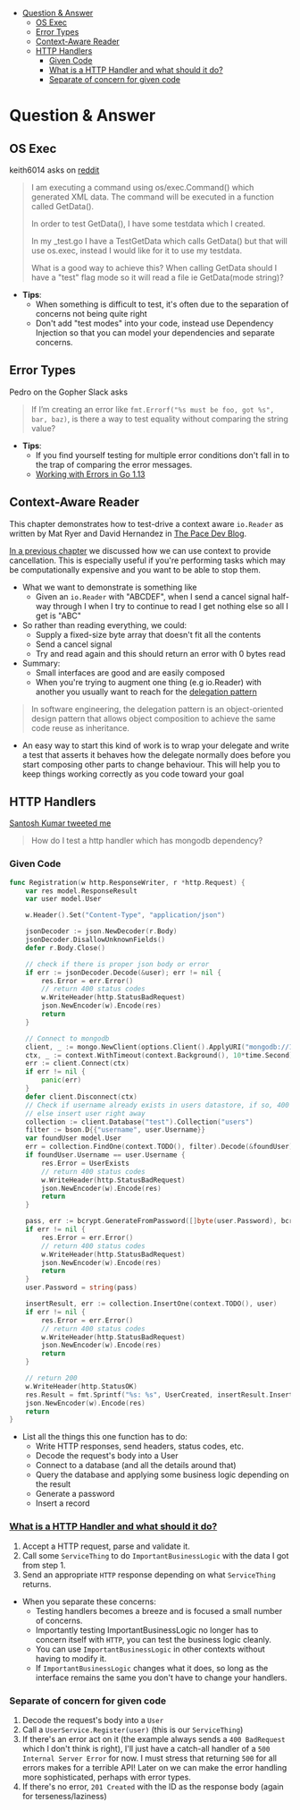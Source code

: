 - [Question \& Answer](#question--answer)
  - [OS Exec](#os-exec)
  - [Error Types](#error-types)
  - [Context-Aware Reader](#context-aware-reader)
  - [HTTP Handlers](#http-handlers)
    - [Given Code](#given-code)
    - [What is a HTTP Handler and what should it do?](#what-is-a-http-handler-and-what-should-it-do)
    - [Separate of concern for given code](#separate-of-concern-for-given-code)

# Question & Answer

## OS Exec

keith6014 asks on [reddit](https://www.reddit.com/r/golang/comments/aaz8ji/testdata_and_function_setup_help/)

> I am executing a command using os/exec.Command() which generated XML data. The command will be executed in a function called GetData().
>
> In order to test GetData(), I have some testdata which I created.
>
> In my \_test.go I have a TestGetData which calls GetData() but that will use os.exec, instead I would like for it to use my testdata.
>
> What is a good way to achieve this? When calling GetData should I have a "test" flag mode so it will read a file ie GetData(mode string)?

- **Tips**:
  - When something is difficult to test, it's often due to the separation of concerns not being quite right
  - Don't add "test modes" into your code, instead use Dependency Injection so that you can model your dependencies and separate concerns.

## Error Types

Pedro on the Gopher Slack asks

> If I’m creating an error like `fmt.Errorf("%s must be foo, got %s", bar, baz)`, is there a way to test equality without comparing the string value?

- **Tips**:
  - If you find yourself testing for multiple error conditions don't fall in to the trap of comparing the error messages.
  - [Working with Errors in Go 1.13](https://go.dev/blog/go1.13-errors)

## Context-Aware Reader

This chapter demonstrates how to test-drive a context aware `io.Reader` as written by Mat Ryer and David Hernandez in [The Pace Dev Blog](https://pace.dev/blog/2020/02/03/context-aware-ioreader-for-golang-by-mat-ryer.html).

[In a previous chapter](https://quii.gitbook.io/learn-go-with-tests/go-fundamentals/context) we discussed how we can use context to provide cancellation. This is especially useful if you're performing tasks which may be computationally expensive and you want to be able to stop them.

- What we want to demonstrate is something like
  - Given an `io.Reader` with "ABCDEF", when I send a cancel signal half-way through I when I try to continue to read I get nothing else so all I get is "ABC"
- So rather than reading everything, we could:
  - Supply a fixed-size byte array that doesn't fit all the contents
  - Send a cancel signal
  - Try and read again and this should return an error with 0 bytes read
- Summary:
  - Small interfaces are good and are easily composed
  - When you're trying to augment one thing (e.g io.Reader) with another you usually want to reach for the [delegation pattern](https://en.wikipedia.org/wiki/Delegation_pattern)

> In software engineering, the delegation pattern is an object-oriented design pattern that allows object composition to achieve the same code reuse as inheritance.

- An easy way to start this kind of work is to wrap your delegate and write a test that asserts it behaves how the delegate normally does before you start composing other parts to change behaviour. This will help you to keep things working correctly as you code toward your goal

## HTTP Handlers

[Santosh Kumar tweeted me](https://x.com/sntshk/status/1255559003339284481)

> How do I test a http handler which has mongodb dependency?

### Given Code

```go
func Registration(w http.ResponseWriter, r *http.Request) {
	var res model.ResponseResult
	var user model.User

	w.Header().Set("Content-Type", "application/json")

	jsonDecoder := json.NewDecoder(r.Body)
	jsonDecoder.DisallowUnknownFields()
	defer r.Body.Close()

	// check if there is proper json body or error
	if err := jsonDecoder.Decode(&user); err != nil {
		res.Error = err.Error()
		// return 400 status codes
		w.WriteHeader(http.StatusBadRequest)
		json.NewEncoder(w).Encode(res)
		return
	}

	// Connect to mongodb
	client, _ := mongo.NewClient(options.Client().ApplyURI("mongodb://127.0.0.1:27017"))
	ctx, _ := context.WithTimeout(context.Background(), 10*time.Second)
	err := client.Connect(ctx)
	if err != nil {
		panic(err)
	}
	defer client.Disconnect(ctx)
	// Check if username already exists in users datastore, if so, 400
	// else insert user right away
	collection := client.Database("test").Collection("users")
	filter := bson.D{{"username", user.Username}}
	var foundUser model.User
	err = collection.FindOne(context.TODO(), filter).Decode(&foundUser)
	if foundUser.Username == user.Username {
		res.Error = UserExists
		// return 400 status codes
		w.WriteHeader(http.StatusBadRequest)
		json.NewEncoder(w).Encode(res)
		return
	}

	pass, err := bcrypt.GenerateFromPassword([]byte(user.Password), bcrypt.DefaultCost)
	if err != nil {
		res.Error = err.Error()
		// return 400 status codes
		w.WriteHeader(http.StatusBadRequest)
		json.NewEncoder(w).Encode(res)
		return
	}
	user.Password = string(pass)

	insertResult, err := collection.InsertOne(context.TODO(), user)
	if err != nil {
		res.Error = err.Error()
		// return 400 status codes
		w.WriteHeader(http.StatusBadRequest)
		json.NewEncoder(w).Encode(res)
		return
	}

	// return 200
	w.WriteHeader(http.StatusOK)
	res.Result = fmt.Sprintf("%s: %s", UserCreated, insertResult.InsertedID)
	json.NewEncoder(w).Encode(res)
	return
}
```

- List all the things this one function has to do:
  - Write HTTP responses, send headers, status codes, etc.
  - Decode the request's body into a User
  - Connect to a database (and all the details around that)
  - Query the database and applying some business logic depending on the result
  - Generate a password
  - Insert a record

### [What is a HTTP Handler and what should it do?](https://quii.gitbook.io/learn-go-with-tests/questions-and-answers/http-handlers-revisited#what-is-a-http-handler-and-what-should-it-do)

1. Accept a HTTP request, parse and validate it.
2. Call some `ServiceThing` to do `ImportantBusinessLogic` with the data I got from step 1.
3. Send an appropriate `HTTP` response depending on what `ServiceThing` returns.

- When you separate these concerns:
  - Testing handlers becomes a breeze and is focused a small number of concerns.
  - Importantly testing ImportantBusinessLogic no longer has to concern itself with `HTTP`, you can test the business logic cleanly.
  - You can use `ImportantBusinessLogic` in other contexts without having to modify it.
  - If `ImportantBusinessLogic` changes what it does, so long as the interface remains the same you don't have to change your handlers.

### Separate of concern for given code

1. Decode the request's body into a `User`
2. Call a `UserService.Register(user)` (this is our `ServiceThing`)
3. If there's an error act on it (the example always sends a `400 BadRequest` which I don't think is right), I'll just have a catch-all handler of a `500 Internal Server Error` for now. I must stress that returning `500` for all errors makes for a terrible API! Later on we can make the error handling more sophisticated, perhaps with error types.
4. If there's no error, `201 Created` with the ID as the response body (again for terseness/laziness)
